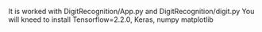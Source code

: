 It is worked with DigitRecognition/App.py and
DigitRecognition/digit.py
You will kneed to install 
Tensorflow=2.2.0,
Keras,
numpy
matplotlib
